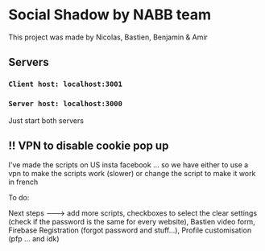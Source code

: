 # Social Shadow by NABB team

This project was made by Nicolas, Bastien, Benjamin & Amir




## Servers

### `Client host: localhost:3001`

### `Server host: localhost:3000`

Just start both servers

## !! VPN to disable cookie pop up 

I've made the scripts on US insta facebook ... so we have either to use a vpn to make the scripts work (slower) or 
change the script to make it work in french


To do: 

Next steps ---> add more scripts,
                checkboxes to select the clear settings (check if the password is the same for every website), 
                Bastien video form, 
                Firebase Registration (forgot password and stuff...), 
                Profile customisation (pfp ... and idk)